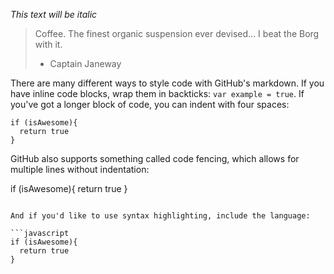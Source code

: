 *This text will be italic*

> Coffee. The finest organic suspension ever devised... I beat the Borg with it.
> - Captain Janeway

There are many different ways to style code with GitHub's markdown. If you have inline code blocks, wrap them in backticks: `var example = true`.  If you've got a longer block of code, you can indent with four spaces:

    if (isAwesome){
      return true
    }

GitHub also supports something called code fencing, which allows for multiple lines without indentation:

if (isAwesome){
  return true
}
```

And if you'd like to use syntax highlighting, include the language:

```javascript
if (isAwesome){
  return true
}
```